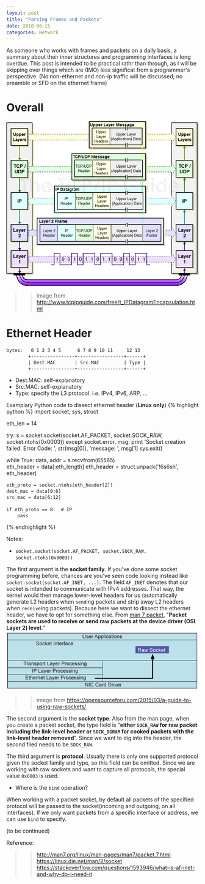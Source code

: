```yaml
---
layout: post
title: "Parsing Frames and Packets"
date: 2018-06-15
categories: Network
---
```

As someone who works with frames and packets on a daily basis, a summary about their inner structures and programming interfaces is long overdue. This post is intended to be practical rathr than through, as I will be skipping over things which are (IMO) less significat from a programmer's perspective. (No non-ethernet and non-ip traffic will be discussed; no preamble or SFD on the ethernet frame)

# Overall
![packet encapsulation](/assets/tcpip.png)
>> image from http://www.tcpipguide.com/free/t_IPDatagramEncapsulation.html

# Ethernet Header
```
bytes:   0 1 2 3 4 5      6 7 8 9 10 11     12 13
        +----------------+-----------------+------+
        | Dest.MAC       | Src.MAC         | Type |
        +----------------+-----------------+------+
```
* Dest.MAC: self-explanatory
* Src.MAC: self-explanatory
* Type: specify the L3 protocol. i.e. IPv4, IPv6, ARP, ...

Examplary Python code to dissect ethernet header (**Linux only**)
{% highlight python %}
import socket, sys, struct

eth_len = 14 

try:
    s = socket.socket(socket.AF_PACKET, socket.SOCK_RAW, socket.ntohs(0x0003))
except socket.error, msg:
    print 'Socket creation failed. Error Code: ', str(msg[0]), 'message: ', msg[1]
    sys.exit()

while True:
    data, addr = s.recvfrom(65565)      
    eth_header = data[:eth_length]
    eth_header = struct.unpack('!6s6sh', eth_header)

    eth_proto = socket.ntohs(eth_header[2])
    dest_mac = data[0:6]
    src_mac = data[6:12]

    if eth_proto == 8:  # IP 
        pass
{% endhighlight %}

Notes:

* ```socket.socket(socket.AF_PACKET, socket.SOCK_RAW, socket.ntohs(0x0003))```

The first argument is the **socket family**. If you've done some socket programming before, chances are you've seen code looking instead like `socket.socket(socket.AF_INET, ...)`. The field `AF_INET` denotes that our socket is intended to communicate with IPv4 addresses. That way, the kernel would then manage lower-level headers for us (automatically generate L2 headers when `send`ing packets and strip away L2 headers when `receive`ing packets). Because here we want to dissect the ethernet header, we have to opt for something else. From [man 7 packet](http://man7.org/linux/man-pages/man7/packet.7.html), "**Packet sockets are used to receive or send raw packets at the device driver (OSI Layer 2) level.**"
![raw socket](/assets/raw_socket.jpg)
>> image from https://opensourceforu.com/2015/03/a-guide-to-using-raw-sockets/

The second argument is the **socket type**. Also from the man page, when you create a packet socket, the type field is “**either `SOCK_RAW` for raw packet including the link-level header or `SOCK_DGRAM` for cooked packets with the link-level header removed**”. Since we want to dig into the header, the second filed needs to be `SOCK_RAW`.

The third argument is **protocol**. Usually there is only one supported protocol given the socket family and type, so this field can be omitted. Since we are working with raw sockets and want to capture all protocols, the special value `0x0003` is used.

* Where is the `bind` operation?

When working with a packet socket, by default all packets of the specified protocol will be passed to the socket(incoming and outgoing, on all interfaces). If we only want packets from a specific interface or address, we can use `bind` to specify.



(to be continued)

Reference:
>> http://man7.org/linux/man-pages/man7/packet.7.html
>> https://linux.die.net/man/2/socket
>> https://stackoverflow.com/questions/1593946/what-is-af-inet-and-why-do-i-need-it


